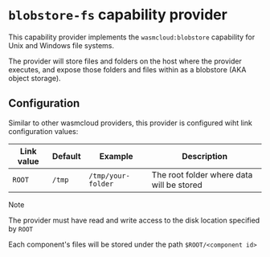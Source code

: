 # `blobstore-fs` capability provider

This capability provider implements the `wasmcloud:blobstore` capability for Unix and Windows file systems. 

The provider will store files and folders on the host where the provider executes, and expose those folders and files within as a blobstore (AKA object storage).

## Configuration

Similar to other wasmcloud providers, this provider is configured wiht link configuration values:

| Link value | Default | Example            | Description                               |
|------------|---------|--------------------|-------------------------------------------|
| `ROOT`     | `/tmp`  | `/tmp/your-folder` | The root folder where data will be stored |

> [!NOTE]
> The provider must have read and write access to the disk location specified by `ROOT`
>
> Each component's files will be stored under the path `$ROOT/<component id>`

